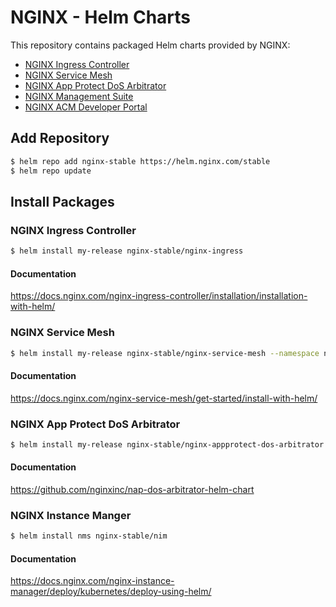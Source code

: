 # NGINX - Helm Charts

This repository contains packaged Helm charts provided by NGINX:

- [NGINX Ingress Controller](#nginx-ingress-controller)
- [NGINX Service Mesh](#nginx-service-mesh)
- [NGINX App Protect DoS Arbitrator](#nginx-app-protect-dos-arbitrator)
- [NGINX Management Suite](#nginx-management-suite)
- [NGINX ACM Developer Portal](#nginx-acm-developer-portal)

## Add Repository

```sh
$ helm repo add nginx-stable https://helm.nginx.com/stable
$ helm repo update
```

## Install Packages

### NGINX Ingress Controller

```sh
$ helm install my-release nginx-stable/nginx-ingress
```

#### Documentation

https://docs.nginx.com/nginx-ingress-controller/installation/installation-with-helm/

### NGINX Service Mesh

```sh
$ helm install my-release nginx-stable/nginx-service-mesh --namespace nginx-mesh --create-namespace
```

#### Documentation

https://docs.nginx.com/nginx-service-mesh/get-started/install-with-helm/

### NGINX App Protect DoS Arbitrator

```sh
$ helm install my-release nginx-stable/nginx-appprotect-dos-arbitrator
```

#### Documentation

https://github.com/nginxinc/nap-dos-arbitrator-helm-chart

### NGINX Instance Manger

```sh
$ helm install nms nginx-stable/nim
```

#### Documentation

https://docs.nginx.com/nginx-instance-manager/deploy/kubernetes/deploy-using-helm/

